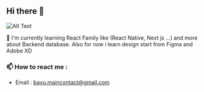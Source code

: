## Hi there 👋

![Alt Text](https://media.giphy.com/media/dyjrpqaUVqCELGuQVr/giphy.gif)


🌱 I'm currently learning React Family like (React Native, Next js ...) and more about Backend database. Also for now i learn design start from Figma and Adobe XD

### 📫 How to react me : 
- Email : bayu.maincontact@gmail.com


<!--
**frdmn12/frdmn12** is a ✨ _special_ ✨ repository because its `README.md` (this file) appears on your GitHub profile.

Here are some ideas to get you started:

- 🔭 I’m currently working on ...
- 🌱 I’m currently learning ...
- 👯 I’m looking to collaborate on ...
- 🤔 I’m looking for help with ...
- 💬 Ask me about ...
- 📫 How to reach me: ...
- 😄 Pronouns: ...
- ⚡ Fun fact: ...
-->
